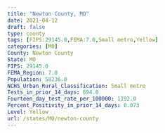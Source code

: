 ```yaml
---
title: "Newton County, MO"
date: 2021-04-12
draft: false
type: county
tags: [FIPS:29145.0,FEMA:7.0,Small metro,Yellow]
categories: [MO]
County: Newton County
State: MO
FIPS: 29145.0
FEMA_Region: 7.0
Population: 58236.0
NCHS_Urban_Rural_Classification: Small metro
Tests_in_prior_14_days: 694.0
Fourteen_day_test_rate_per_100000: 1192.0
Percent_Positivity_in_prior_14_days: 0.073
Level: Yellow
url: /states/MO/newton-county
---
```



